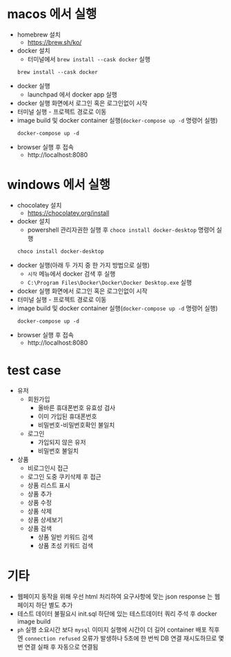 # macos 에서 실행
  - homebrew 설치
    - https://brew.sh/ko/
  - docker 설치
    - 터미널에서 `brew install --cask docker` 실행
    ```shell
    brew install --cask docker
    ```
  - docker 실행
    - launchpad 에서 docker app 실행
  - docker 실행 화면에서 로그인 혹은 로그인없이 시작
  - 터미널 실행 - 프로젝트 경로로 이동
  - image build 및 docker container 실행(`docker-compose up -d` 명령어 실행)
    ```shell
    docker-compose up -d
    ```
  - browser 실행 후 접속
    - http://localhost:8080


# windows 에서 실행
  - chocolatey 설치
    - https://chocolatey.org/install
  - docker 설치
    - powershell 관리자권한 실행 후 `choco install docker-desktop` 명령어 실행
    ```shell
    choco install docker-desktop
    ```
  - docker 실행(아래 두 가지 중 한 가지 방법으로 실행)
    - `시작` 메뉴에서 docker 검색 후 실행
    - `C:\Program Files\Docker\Docker\Docker Desktop.exe` 실행
  - docker 실행 화면에서 로그인 혹은 로그인없이 시작
  - 터미널 실행 - 프로젝트 경로로 이동
  - image build 및 docker container 실행(`docker-compose up -d` 명령어 실행)
    ```shell
    docker-compose up -d
    ```
  - browser 실행 후 접속
    - http://localhost:8080


# test case
- 유저
  - 회원가입
    - 올바른 휴대폰번호 유효성 검사
    - 이미 가입된 휴대폰번호
    - 비밀번호-비밀번호확인 불일치
  - 로그인
    - 가입되지 않은 유저
    - 비밀번호 불일치
- 상품 
  - 비로그인시 접근
  - 로그인 도중 쿠키삭제 후 접근
  - 상품 리스트 표시
  - 상품 추가
  - 상품 수정
  - 상품 삭제
  - 상품 상세보기
  - 상품 검색
    - 상품 일반 키워드 검색
    - 상품 초성 키워드 검색

# 기타
- 웹페이지 동작을 위해 우선 html 처리하여 요구사항에 맞는 json response 는 웹페이지 하단 별도 추가
- 테스트 데이터 불필요시 init.sql 하단에 있는 테스트데이터 쿼리 주석 후 docker image build
- `ph` 실행 소요시간 보다 `mysql` 이미지 실행에 시간이 더 길어 container 배포 직후엔 `connection refused` 오류가 발생하나 5초에 한 번씩 DB 연결 재시도하므로 몇 번 연결 실패 후 자동으로 연결됨 